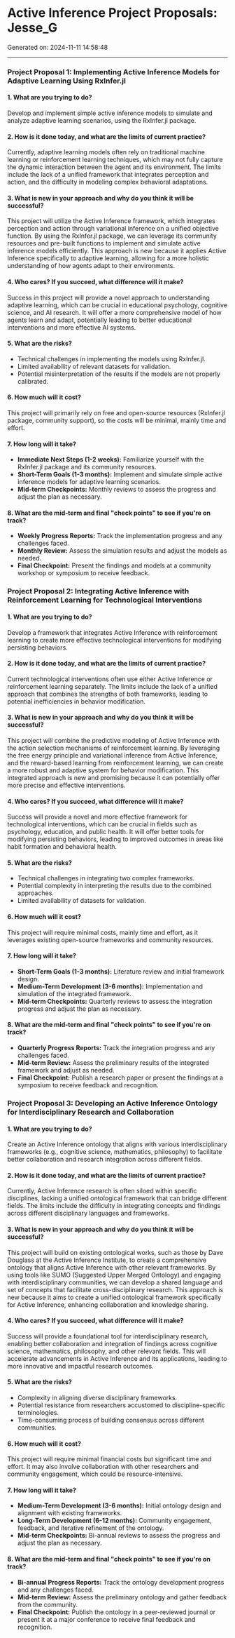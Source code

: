 # Active Inference Project Proposals: Jesse_G

Generated on: 2024-11-11 14:58:48

---

### Project Proposal 1: Implementing Active Inference Models for Adaptive Learning Using RxInfer.jl

#### 1. What are you trying to do?
Develop and implement simple active inference models to simulate and analyze adaptive learning scenarios, using the RxInfer.jl package.

#### 2. How is it done today, and what are the limits of current practice?
Currently, adaptive learning models often rely on traditional machine learning or reinforcement learning techniques, which may not fully capture the dynamic interaction between the agent and its environment. The limits include the lack of a unified framework that integrates perception and action, and the difficulty in modeling complex behavioral adaptations.

#### 3. What is new in your approach and why do you think it will be successful?
This project will utilize the Active Inference framework, which integrates perception and action through variational inference on a unified objective function. By using the RxInfer.jl package, we can leverage its community resources and pre-built functions to implement and simulate active inference models efficiently. This approach is new because it applies Active Inference specifically to adaptive learning, allowing for a more holistic understanding of how agents adapt to their environments.

#### 4. Who cares? If you succeed, what difference will it make?
Success in this project will provide a novel approach to understanding adaptive learning, which can be crucial in educational psychology, cognitive science, and AI research. It will offer a more comprehensive model of how agents learn and adapt, potentially leading to better educational interventions and more effective AI systems.

#### 5. What are the risks?
- Technical challenges in implementing the models using RxInfer.jl.
- Limited availability of relevant datasets for validation.
- Potential misinterpretation of the results if the models are not properly calibrated.

#### 6. How much will it cost?
This project will primarily rely on free and open-source resources (RxInfer.jl package, community support), so the costs will be minimal, mainly time and effort.

#### 7. How long will it take?
- **Immediate Next Steps (1-2 weeks):** Familiarize yourself with the RxInfer.jl package and its community resources.
- **Short-Term Goals (1-3 months):** Implement and simulate simple active inference models for adaptive learning scenarios.
- **Mid-term Checkpoints:** Monthly reviews to assess the progress and adjust the plan as necessary.

#### 8. What are the mid-term and final "check points" to see if you're on track?
- **Weekly Progress Reports:** Track the implementation progress and any challenges faced.
- **Monthly Review:** Assess the simulation results and adjust the models as needed.
- **Final Checkpoint:** Present the findings and models at a community workshop or symposium to receive feedback.

### Project Proposal 2: Integrating Active Inference with Reinforcement Learning for Technological Interventions

#### 1. What are you trying to do?
Develop a framework that integrates Active Inference with reinforcement learning to create more effective technological interventions for modifying persisting behaviors.

#### 2. How is it done today, and what are the limits of current practice?
Current technological interventions often use either Active Inference or reinforcement learning separately. The limits include the lack of a unified approach that combines the strengths of both frameworks, leading to potential inefficiencies in behavior modification.

#### 3. What is new in your approach and why do you think it will be successful?
This project will combine the predictive modeling of Active Inference with the action selection mechanisms of reinforcement learning. By leveraging the free energy principle and variational inference from Active Inference, and the reward-based learning from reinforcement learning, we can create a more robust and adaptive system for behavior modification. This integrated approach is new and promising because it can potentially offer more precise and effective interventions.

#### 4. Who cares? If you succeed, what difference will it make?
Success will provide a novel and more effective framework for technological interventions, which can be crucial in fields such as psychology, education, and public health. It will offer better tools for modifying persisting behaviors, leading to improved outcomes in areas like habit formation and behavioral health.

#### 5. What are the risks?
- Technical challenges in integrating two complex frameworks.
- Potential complexity in interpreting the results due to the combined approaches.
- Limited availability of datasets for validation.

#### 6. How much will it cost?
This project will require minimal costs, mainly time and effort, as it leverages existing open-source frameworks and community resources.

#### 7. How long will it take?
- **Short-Term Goals (1-3 months):** Literature review and initial framework design.
- **Medium-Term Development (3-6 months):** Implementation and simulation of the integrated framework.
- **Mid-term Checkpoints:** Quarterly reviews to assess the integration progress and adjust the plan as necessary.

#### 8. What are the mid-term and final "check points" to see if you're on track?
- **Quarterly Progress Reports:** Track the integration progress and any challenges faced.
- **Mid-term Review:** Assess the preliminary results of the integrated framework and adjust as needed.
- **Final Checkpoint:** Publish a research paper or present the findings at a symposium to receive feedback and recognition.

### Project Proposal 3: Developing an Active Inference Ontology for Interdisciplinary Research and Collaboration

#### 1. What are you trying to do?
Create an Active Inference ontology that aligns with various interdisciplinary frameworks (e.g., cognitive science, mathematics, philosophy) to facilitate better collaboration and research integration across different fields.

#### 2. How is it done today, and what are the limits of current practice?
Currently, Active Inference research is often siloed within specific disciplines, lacking a unified ontological framework that can bridge different fields. The limits include the difficulty in integrating concepts and findings across different disciplinary languages and frameworks.

#### 3. What is new in your approach and why do you think it will be successful?
This project will build on existing ontological works, such as those by Dave Douglass at the Active Inference Institute, to create a comprehensive ontology that aligns Active Inference with other relevant frameworks. By using tools like SUMO (Suggested Upper Merged Ontology) and engaging with interdisciplinary communities, we can develop a shared language and set of concepts that facilitate cross-disciplinary research. This approach is new because it aims to create a unified ontological framework specifically for Active Inference, enhancing collaboration and knowledge sharing.

#### 4. Who cares? If you succeed, what difference will it make?
Success will provide a foundational tool for interdisciplinary research, enabling better collaboration and integration of findings across cognitive science, mathematics, philosophy, and other relevant fields. This will accelerate advancements in Active Inference and its applications, leading to more innovative and impactful research outcomes.

#### 5. What are the risks?
- Complexity in aligning diverse disciplinary frameworks.
- Potential resistance from researchers accustomed to discipline-specific terminologies.
- Time-consuming process of building consensus across different communities.

#### 6. How much will it cost?
This project will require minimal financial costs but significant time and effort. It may also involve collaboration with other researchers and community engagement, which could be resource-intensive.

#### 7. How long will it take?
- **Medium-Term Development (3-6 months):** Initial ontology design and alignment with existing frameworks.
- **Long-Term Development (6-12 months):** Community engagement, feedback, and iterative refinement of the ontology.
- **Mid-term Checkpoints:** Bi-annual reviews to assess the progress and adjust the plan as necessary.

#### 8. What are the mid-term and final "check points" to see if you're on track?
- **Bi-annual Progress Reports:** Track the ontology development progress and any challenges faced.
- **Mid-term Review:** Assess the preliminary ontology and gather feedback from the community.
- **Final Checkpoint:** Publish the ontology in a peer-reviewed journal or present it at a major conference to receive final feedback and recognition.